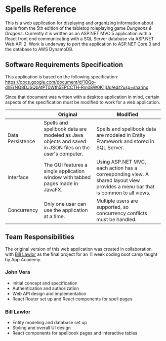 # Spells Reference

This is a web application for displaying and organizing information about spells from the 5th edition of the tabletop roleplaying game *Dungeons & Dragons*. Currently it is written as an ASP.NET MVC 5 application with a React front end communicating with a SQL Server database via ASP.NET Web API 2. Work is underway to port the application to ASP.NET Core 3 and the database to AWS DynamoDB.

## Software Requirements Specification

This application is based on the following specification:
https://docs.google.com/document/d/1QQo-dhErNQ8DJSQbAtPT0Wth5EPCCTH-Rm08W0K1jUo/edit?usp=sharing

Since that document was written with a desktop application in mind, certain aspects of the specification must be modified to work for a web application.

| | Original | Modified |
| --- | --- | --- |
| Data Persistence | Spells and spellbook data are modeled as Java objects and saved in JSON files on the user's computer. | Spells and spellbook data are modeled in Entity Framework and stored in SQL Server. |
| Interface | The GUI features a single application window with tabbed pages made in JavaFX. | Using ASP.NET MVC, each action has a corresponding view. A shared layout view provides a menu bar that is common to all views. |
| Concurrency | Only one user can use the application at a time. | Multiple users are supported, so concurrency conflicts must be handled. 

## Team Responsibilities
The original version of this web application was created in collaboration with [Bill Lawlor](https://github.com/wjlawlor) as the final project for an 11 week coding boot camp taught by App Academy. 

### John Vera
- Initial concept and specification
- Authentication and authorization
- Web API design and implementation
- React Router set up and React components for spell pages

### Bill Lawlor
- Entity modeling and database set up
- Styling and overall UI design
- React components for spellbook pages and interactive tables
